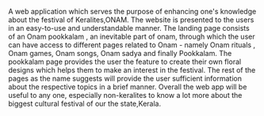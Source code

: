
A web application which serves the purpose of enhancing one's knowledge
about the festival of Keralites,ONAM. The website is presented to the users in an easy-to-use and
understandable manner.
The landing page consists of an Onam pookkalam , an inevitable part of onam, through which the
user can have access to different pages related to Onam - namely Onam rituals , Onam games, Onam
songs, Onam sadya and finally Pookkalam. The pookkalam page provides the user the feature to
create their own floral designs which helps them to make an interest in the festival. The rest of the
pages as the name suggests will provide the user sufficient information about the respective topics in
a brief manner. Overall the web app will be useful to any one, especially non-keralites to know a lot
more about the biggest cultural festival of our the state,Kerala.